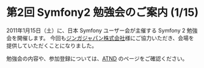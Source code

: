 第2回 Symfony2 勉強会のご案内 (1/15)
=====================================

2011年1月15日（土）に、日本 Symfony ユーザー会が主催する Symfony 2 勉強会を開催します。
今回も[ジンガジャパン株式会社](http://www.zynga.co.jp/)様にご協力いただき、会場を提供していただくことになりました。

勉強会の内容や、参加登録については、[ATND](http://atnd.org/events/10869) のページをご確認ください。



